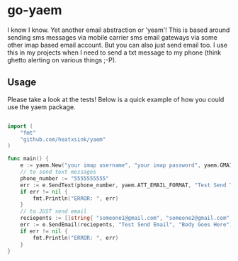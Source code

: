 go-yaem
=======

I know I know. Yet another email abstraction or 'yeam'! This is based around sending sms messages via mobile carrier sms email gateways via some other imap based email account. But you can also just send email too. I use this in my projects when I need to send a txt message to my phone (think ghetto alerting on various things ;-P).

Usage
-----

Please take a look at the tests! Below is a quick example of how you could use the yaem package.

```go

import (
	"fmt"
	"github.com/heatxsink/yaem"
)

func main() {
	e := yaem.New("your imap username", "your imap password", yaem.GMAIL_SMTP_HOSTNAME, yaem.GMAIL_SMTP_PORT)
	// to send text messages
	phone_number := "5555555555"
	err := e.SendText(phone_number, yaem.ATT_EMAIL_FORMAT, "Test Send Text", "Body Goes Here")
	if err != nil {
		fmt.Println("ERROR: ", err)
	}
	// to JUST send email
	reciepents := []string{ "someone1@gmail.com", "someone2@gmail.com" }
	err := e.SendEmail(reciepents, "Test Send Email", "Body Goes Here")
	if err != nil {
		fmt.Println("ERROR: ", err)
	}
}

```
